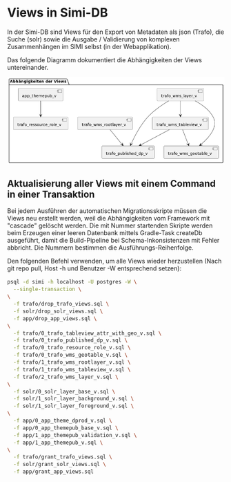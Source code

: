 # Views in Simi-DB

In der Simi-DB sind Views für den Export von Metadaten als json (Trafo), die Suche (solr) sowie die Ausgabe / Validierung
von komplexen Zusammenhängen im SIMI selbst (in der Webapplikation).

Das folgende Diagramm dokumentiert die Abhängigkeiten der Views untereinander.

![view_dependencies](doc_resources/view_dependencies.png)

## Aktualisierung aller Views mit einem Command in einer Transaktion

Bei jedem Ausführen der automatischen Migrationsskripte müssen die Views neu erstellt werden, weil die Abhängigkeiten vom Framework mit "cascade" gelöscht werden. Die mit Nummer startenden Skripte werden beim Erzeugen einer leeren Datenbank mittels Gradle-Task createDb ausgeführt, damit die Build-Pipeline bei Schema-Inkonsistenzen mit Fehler abbricht. Die Nummern bestimmen die Ausführungs-Reihenfolge.

Den folgenden Befehl verwenden, um alle Views wieder herzustellen (Nach git repo pull, Host -h und Benutzer -W entsprechend setzen):

```bash
psql -d simi -h localhost -U postgres -W \
  --single-transaction \
\
  -f trafo/drop_trafo_views.sql \
  -f solr/drop_solr_views.sql \
  -f app/drop_app_views.sql \
\
  -f trafo/0_trafo_tableview_attr_with_geo_v.sql \
  -f trafo/0_trafo_published_dp_v.sql \
  -f trafo/0_trafo_resource_role_v.sql \
  -f trafo/0_trafo_wms_geotable_v.sql \
  -f trafo/1_trafo_wms_rootlayer_v.sql \
  -f trafo/1_trafo_wms_tableview_v.sql \
  -f trafo/2_trafo_wms_layer_v.sql \
\
  -f solr/0_solr_layer_base_v.sql \
  -f solr/1_solr_layer_background_v.sql \
  -f solr/1_solr_layer_foreground_v.sql \
\
  -f app/0_app_theme_dprod_v.sql \
  -f app/0_app_themepub_base_v.sql \
  -f app/1_app_themepub_validation_v.sql \
  -f app/1_app_themepub_v.sql \
\
  -f trafo/grant_trafo_views.sql \
  -f solr/grant_solr_views.sql \
  -f app/grant_app_views.sql
```